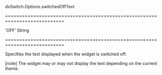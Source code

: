 <!--id-->dxSwitch.Options.switchedOffText<!--/id-->
===========================================================================
<!--default-->'OFF'<!--/default-->
<!--type-->String<!--/type-->
===========================================================================

<!--shortDescription-->
Specifies the text displayed when the widget is switched off.
<!--/shortDescription-->

<!--fullDescription-->
[note] The widget may or may not display the text depending on the current theme.
<!--/fullDescription-->